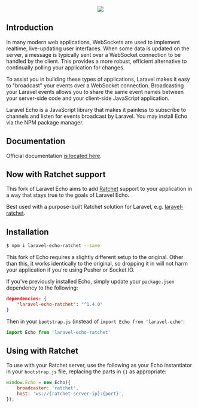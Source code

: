 <p align="center"><img src="https://laravel.com/assets/img/components/logo-echo.svg"></p>

## Introduction

In many modern web applications, WebSockets are used to implement realtime, live-updating user interfaces. When some data is updated on the server, a message is typically sent over a WebSocket connection to be handled by the client. This provides a more robust, efficient alternative to continually polling your application for changes.

To assist you in building these types of applications, Laravel makes it easy to "broadcast" your events over a WebSocket connection. Broadcasting your Laravel events allows you to share the same event names between your server-side code and your client-side JavaScript application.

Laravel Echo is a JavaScript library that makes it painless to subscribe to channels and listen for events broadcast by Laravel. You may install Echo via the NPM package manager.

## Documentation

Official documentation [is located here](http://laravel.com/docs/broadcasting).

## Now with Ratchet support

This fork of Laravel Echo aims to add [Ratchet](http://socketo.me/) support to your application in a way that stays true to the goals of Laravel Echo.

Best used with a purpose-built Ratchet solution for Laravel, e.g. [laravel-ratchet](https://github.com/askedio/laravel-ratchet).

## Installation

```bash
$ npm i laravel-echo-ratchet --save
```

This fork of Echo requires a slightly different setup to the original. Other than this, it works identically to the original, so dropping it in will not harm your application if you're using Pusher or Socket.IO.

If you've previously installed Echo, simply update your `package.json` dependency to the following:

```json
dependencies: {
    "laravel-echo-ratchet": "^1.4.0"
}
```

Then in your `bootstrap.js` (instead of `import Echo from 'laravel-echo'`:

```js
import Echo from 'laravel-echo-ratchet'
```

## Using with Ratchet

To use with your Ratchet server, use the following as your Echo instantiator in your `bootstrap.js` file, replacing the parts in `{}` as appropriate:

```js
window.Echo = new Echo({
    broadcaster: 'ratchet',
    host: 'ws://{ratchet-server-ip}:{port}',
});
```
